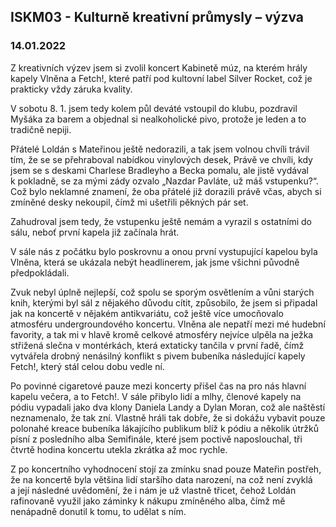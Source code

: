## ISKM03 - Kulturně kreativní průmysly – výzva
### 14.01.2022

Z kreativních výzev jsem si zvolil koncert Kabinetě múz, na kterém hrály kapely Vlněna a Fetch!, které patří pod kultovní label Silver Rocket, což je prakticky vždy záruka kvality.

V sobotu 8. 1. jsem tedy kolem půl deváté vstoupil do klubu, pozdravil Myšáka za barem a objednal si nealkoholické pivo, protože je leden a to tradičně nepiji.

Přátelé Loldán s Mateřinou ještě nedorazili, a tak jsem volnou chvíli trávil tím, že se se přehraboval nabídkou vinylových desek, Právě ve chvíli, kdy jsem se s deskami Charlese Bradleyho a Becka pomalu, ale jistě vydával k pokladně, se za mými zády ozvalo „Nazdar Pavláte, už máš vstupenku?“. Což bylo neklamné znamení, že oba přátelé již dorazili právě včas, abych si zmíněné desky nekoupil, čímž mi ušetřili pěkných pár set.

Zahudroval jsem tedy, že vstupenku ještě nemám a vyrazil s ostatními do sálu, neboť první kapela již začínala hrát.

V sále nás z počátku bylo poskrovnu a onou první vystupující kapelou byla Vlněna, která se ukázala nebýt headlinerem, jak jsme všichni původně předpokládali.

Zvuk nebyl úplně nejlepší, což spolu se sporým osvětlením a vůni starých knih, kterými byl sál z nějakého důvodu cítit, způsobilo, že jsem si připadal jak na koncertě v nějakém antikvariátu, což ještě více umocňovalo atmosféru undergroundového koncertu. Vlněna ale nepatří mezi mé hudební favority, a tak mi v hlavě kromě celkové atmosféry nejvíce ulpěla na ježka střižená slečna v montérkách, která extaticky tančila v první řadě, čímž vytvářela drobný nenásilný konflikt s pivem bubeníka následující kapely Fetch!, který stál celou dobu vedle ní.

Po povinné cigaretové pauze mezi koncerty přišel čas na pro nás hlavní kapelu večera, a to Fetch!. V sále přibylo lidí a mlhy, členové kapely na pódiu vypadali jako dva klony Daniela Landy a Dylan Moran, což ale naštěstí neznamenalo, že tak zní. Vlastně hráli tak dobře, že si dokážu vybavit pouze polonahé kreace bubeníka lákajícího publikum blíž k pódiu a několik útržků písní z posledního alba Semifinále, které jsem poctivě naposlouchal, tři čtvrtě hodina koncertu utekla zkrátka až moc rychle.

Z po koncertního vyhodnocení stojí za zmínku snad pouze Mateřin postřeh, že na koncertě byla většina lidí staršího data narození, na což není zvyklá a její následné uvědomění, že i nám je už vlastně třicet, čehož Loldán rafinovaně využil jako záminky k nákupu zmíněného alba, čímž mě nenápadně donutil k tomu, to udělat s ním. 